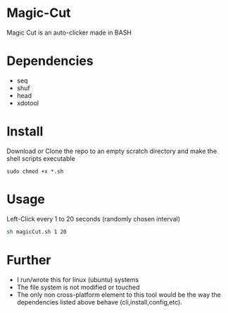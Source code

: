 # Magic-Cut
Magic Cut is an auto-clicker made in BASH

# Dependencies
  - seq
  - shuf
  - head
  - xdotool
  
# Install
Download or Clone the repo to an empty scratch directory and make the shell scripts executable
```shell
sudo chmod +x *.sh
```

# Usage
Left-Click every 1 to 20 seconds (randomly chosen interval)
```sh
sh magicCut.sh 1 20 
```

# Further
   - I run/wrote this for linux (ubuntu) systems
   - The file system is not modified or touched
   - The only non cross-platform element to this tool would be the way the dependencies listed above behave (cli,install,config,etc).
